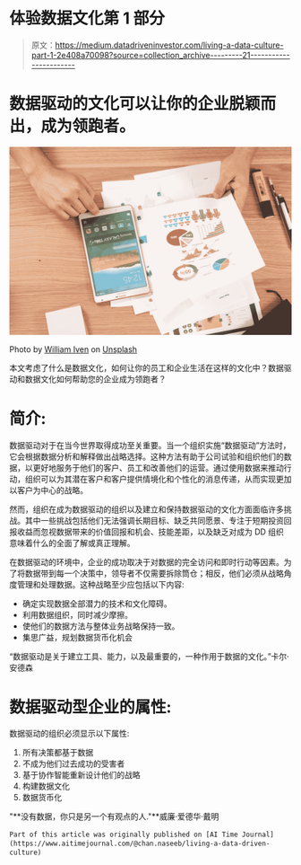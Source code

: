 # 体验数据文化第 1 部分

> 原文：<https://medium.datadriveninvestor.com/living-a-data-culture-part-1-2e408a70098?source=collection_archive---------21----------------------->

# 数据驱动的文化可以让你的企业脱颖而出，成为领跑者。

![](img/0eb681391f27aa25737f3e2e87e77e71.png)

Photo by [William Iven](https://unsplash.com/@firmbee?utm_source=medium&utm_medium=referral) on [Unsplash](https://unsplash.com?utm_source=medium&utm_medium=referral)

本文考虑了什么是数据文化，如何让你的员工和企业生活在这样的文化中？数据驱动和数据文化如何帮助您的企业成为领跑者？

# 简介:

数据驱动对于在当今世界取得成功至关重要。当一个组织实施“数据驱动”方法时，它会根据数据分析和解释做出战略选择。这种方法有助于公司试验和组织他们的数据，以更好地服务于他们的客户、员工和改善他们的运营。通过使用数据来推动行动，组织可以为其潜在客户和客户提供情境化和个性化的消息传递，从而实现更加以客户为中心的战略。

然而，组织在成为数据驱动的组织以及建立和保持数据驱动的文化方面面临许多挑战。其中一些挑战包括他们无法强调长期目标、缺乏共同愿景、专注于短期投资回报收益而忽视数据带来的价值回报和机会、技能差距，以及缺乏对成为 DD 组织意味着什么的全面了解或真正理解。

在数据驱动的环境中，企业的成功取决于对数据的完全访问和即时行动等因素。为了将数据带到每一个决策中，领导者不仅需要拆除筒仓；相反，他们必须从战略角度管理和处理数据。这种战略至少应包括以下内容:

*   确定实现数据全部潜力的技术和文化障碍。
*   利用数据组织，同时减少摩擦。
*   使他们的数据方法与整体业务战略保持一致。
*   集思广益，规划数据货币化机会

“数据驱动是关于建立工具、能力，以及最重要的，一种作用于数据的文化。”卡尔·安德森

# 数据驱动型企业的属性:

数据驱动的组织必须显示以下属性:

1.  所有决策都基于数据
2.  不成为他们过去成功的受害者
3.  基于协作智能重新设计他们的战略
4.  构建数据文化
5.  数据货币化

"**没有数据，你只是另一个有观点的人."**威廉·爱德华·戴明

```
Part of this article was originally published on [AI Time Journal](https://www.aitimejournal.com/@chan.naseeb/living-a-data-driven-culture)
```